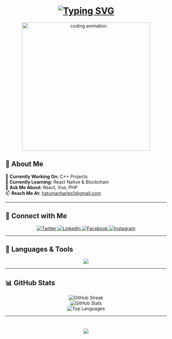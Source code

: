 <h1 align="center">
  <a href="https://git.io/typing-svg">
    <img src="https://readme-typing-svg.demolab.com?font=Fira+Code&pause=1000&random=false&width=435&lines=Hi+%F0%9F%91%8B%2C+I'm+Charles+HATUMA;Software+Engineer+%F0%9F%91%A8%E2%80%8D%F0%9F%92%BB;Designer+%F0%9F%A7%91%E2%80%8D%F0%9F%8E%A8;Game+Developer+%F0%9F%8E%AE;Let's+Connect!" alt="Typing SVG" />
  </a>
</h1>

<p align="center">
  <img src="https://i.pinimg.com/originals/81/17/8b/81178b47a8598f0c81c4799f2cdd4057.gif" alt="coding animation" width="400">
</p>

## 🌟 About Me  
🔭 **Currently Working On:** C++ Projects  
🌱 **Currently Learning:** React Native & Blockchain  
💬 **Ask Me About:** React, Vue, PHP  
📫 **Reach Me At:** hatumacharles1@gmail.com  

---

## 📢 Connect with Me  

<p align="center">
  <a href="https://twitter.com/htm_charles" target="_blank">
    <img src="https://img.shields.io/badge/Twitter-%231DA1F2.svg?logo=twitter&logoColor=white&style=for-the-badge" alt="Twitter" />
  </a>
  <a href="https://linkedin.com/in/hatumacharles" target="_blank">
    <img src="https://img.shields.io/badge/LinkedIn-%230A66C2.svg?logo=linkedin&logoColor=white&style=for-the-badge" alt="LinkedIn" />
  </a>
  <a href="https://fb.com/hatumacharles" target="_blank">
    <img src="https://img.shields.io/badge/Facebook-%231877F2.svg?logo=facebook&logoColor=white&style=for-the-badge" alt="Facebook" />
  </a>
  <a href="https://www.instagram.com/_h.charles_1/" target="_blank">
    <img src="https://img.shields.io/badge/Instagram-%23E4405F.svg?logo=instagram&logoColor=white&style=for-the-badge" alt="Instagram" />
  </a>
</p>

---

## 🚀 Languages & Tools  

<p align="center">
  <a href="https://skillicons.dev">
    <img src="https://skillicons.dev/icons?i=react,vue,nodejs,php,flutter,kotlin,java,cpp,c,py,git,docker,kubernetes,figma,vim,aws,gcp,azure&theme=dark&perline=6" />
  </a>
</p>

---

## 📊 GitHub Stats  

<p align="center">
  <img src="https://streak-stats.demolab.com/?user=htmcharles&theme=dark" alt="GitHub Streak" />
  <br>
  <img src="https://github-readme-stats.vercel.app/api?username=htmcharles&show=reviews,discussions_started,discussions_answered,prs_merged,prs_merged_percentage&theme=dark" alt="GitHub Stats" />
  <br>
  <img src="https://github-readme-stats.vercel.app/api/top-langs/?username=htmcharles&theme=dark&hide=langs-count" alt="Top Languages" />
</p>

---

<h1 align="center">
  <a href="https://git.io/typing-svg">
    <img src="https://readme-typing-svg.demolab.com?font=Fira+Code&pause=1000&random=false&width=435&lines=Thank+you+for+visiting!;Let's+stay+connected!">
  </a>
</h1>
